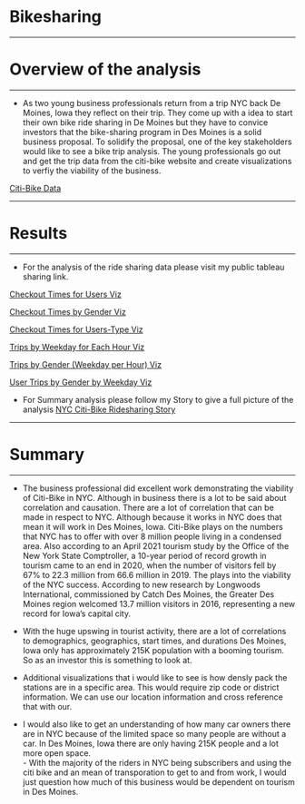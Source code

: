 # **Bikesharing**

---------------------------------

# **Overview of the analysis**

---------------------------------

-  As two young business professionals return from a trip NYC back De Moines, Iowa they reflect on their trip.  They come up with a idea to start their own bike ride sharing in De Moines but they have to convice investors that the bike-sharing program in Des Moines is a solid business proposal.  To solidify the proposal, one of the key stakeholders would like to see a bike trip analysis.  The young professionals go out and get the trip data from the citi-bike website and create visualizations to verfiy the viability of the business.

[Citi-Bike Data](https://s3.amazonaws.com/tripdata/index.html)

---------------------------------

# **Results**

---------------------------------

- For the analysis of the ride sharing data please visit my public tableau sharing link.

[Checkout Times for Users Viz](https://public.tableau.com/views/NYCCiti-BikeRideSharing/CheckoutTimesforAllUsers?:language=en-US&publish=yes&:display_count=n&:origin=viz_share_link)

[Checkout Times by Gender Viz](https://public.tableau.com/views/NYCCiti-BikeRideSharing/CheckoutTimesforUsersbyGender?:language=en-US&publish=yes&:display_count=n&:origin=viz_share_link)

[Checkout Times for Users-Type Viz](https://public.tableau.com/views/NYCCiti-BikeRideSharing/CheckoutTimesforUsertype?:language=en-US&publish=yes&:display_count=n&:origin=viz_share_link)

[Trips by Weekday for Each Hour Viz](https://public.tableau.com/views/NYCCiti-BikeRideSharing/TripsbyWeekdayperHour?:language=en-US&publish=yes&:display_count=n&:origin=viz_share_link)

[Trips by Gender (Weekday per Hour) Viz](https://public.tableau.com/views/NYCCiti-BikeRideSharing/GenderTripsbyWeekdayperHour?:language=en-US&publish=yes&:display_count=n&:origin=viz_share_link)

[User Trips by Gender by Weekday Viz](https://public.tableau.com/views/NYCCiti-BikeRideSharing/Usertype-genderTripbyWeekday?:language=en-US&publish=yes&:display_count=n&:origin=viz_share_link)


- For Summary analysis please follow my Story to give a full picture of the analysis 
[NYC Citi-Bike Ridesharing Story](https://public.tableau.com/app/profile/soren.sprissler/viz/NYCCiti-BikeRideSharing/Story1?publish=yes)

---------------------------------

# **Summary**

---------------------------------

- The business professional did excellent work demonstrating the viability of Citi-Bike in NYC.  Although in business there is a lot to be said about correlation and causation.  There are a lot of correlation that can be made in respect to NYC.  Although because it works in NYC does that mean it will work in Des Moines, Iowa.  Citi-Bike plays on the numbers that NYC has to offer with over 8 million people living in a condensed area.  Also according to an April 2021 tourism study by the Office of the New York State Comptroller, a 10-year period of record growth in tourism came to an end in 2020, when the number of visitors fell by 67% to 22.3 million from 66.6 million in 2019.  The plays into the viability of the NYC success.  According to new research by Longwoods International, commissioned by Catch Des Moines, the Greater Des Moines region welcomed 13.7 million visitors in 2016, representing a new record for Iowa’s capital city.  
-   With the huge upswing in tourist activity, there are a lot of correlations to demographics, geographics, start times, and  durations Des Moines, Iowa only has approximately 215K population with a booming tourism.  So as an investor this is something to look at.  

- Additional visualizations that i would like to see is how densly pack the stations are in a specific area.  This would require zip code or district information.  We can use our location information and cross reference that with our.
- I would also like to get an understanding of how many car owners there are in NYC because of the limited space so many people are without a car. In Des Moines, Iowa  there are only having 215K people and a lot more open space.  
      - With the majority of the riders in NYC being subscribers and using the citi bike and an mean of transporation to get to and from work, I would just question how much of this business would be dependent on tourism in Des Moines.
